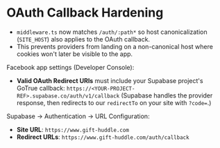 OAuth Callback Hardening
========================
- `middleware.ts` now matches `/auth/:path*` so host canonicalization (`SITE_HOST`) also applies to the OAuth callback.
- This prevents providers from landing on a non-canonical host where cookies won't later be visible to the app.

Facebook app settings (Developer Console):
- **Valid OAuth Redirect URIs** must include your Supabase project's GoTrue callback:
  `https://<YOUR-PROJECT-REF>.supabase.co/auth/v1/callback`
  (Supabase handles the provider response, then redirects to our `redirectTo` on your site with `?code=`.)

Supabase → Authentication → URL Configuration:
- **Site URL**: `https://www.gift-huddle.com`
- **Redirect URLs**: `https://www.gift-huddle.com/auth/callback`